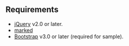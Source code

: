 ## Requirements

* [jQuery](http://jquery.com/) v2.0 or later.
* [marked](https://github.com/chjj/marked)
* [Bootstrap](http://getbootstrap.com/) v3.0 or later (required for sample).